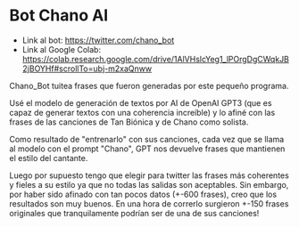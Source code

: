 # Bot Chano AI

* Link al bot: https://twitter.com/chano_bot
* Link al Google Colab: https://colab.research.google.com/drive/1AlVHslcYeg1_lPOrgDgCWqkJB2jBOYHf#scrollTo=ubj-m2xaQnww

Chano_Bot tuitea frases que fueron generadas por este pequeño programa.

Usé el modelo de generación de textos por AI de OpenAI GPT3 (que es capaz de generar textos con una coherencia increíble) y lo afiné con las frases de las canciones de Tan Biónica y de Chano como solista.

Como resultado de "entrenarlo" con sus canciones, cada vez que se llama al modelo con el prompt "Chano", GPT nos devuelve frases que mantienen el estilo del cantante.

Luego por supuesto tengo que elegir para twitter las frases más coherentes y fieles a su estilo ya que no todas las salidas son aceptables. Sin embargo, por haber sido afinado con tan pocos datos (+-600 frases), creo que los resultados son muy buenos. En una hora de correrlo surgieron +-150 frases originales que tranquilamente podrían ser de una de sus canciones!
